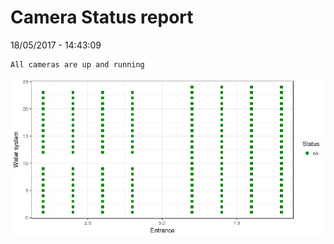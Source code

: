 Camera Status report
================
18/05/2017 - 14:43:09

    All cameras are up and running

![](camreport_files/figure-markdown_github/unnamed-chunk-2-1.png)

